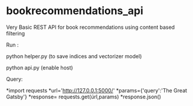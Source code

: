 # bookrecommendations_api

Very Basic REST API for book recommendations using content based filtering

Run :

python helper.py (to save indices and vectorizer model)


python api.py (enable host)

Query:

*import requests
*url='http://127.0.0.1:5000/'
*params={'query':'The Great Gatsby'}
*response= requests.get(úrl,params)
*response.json()
